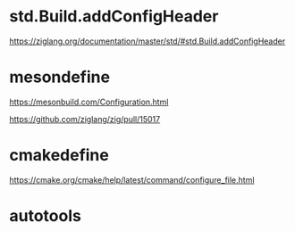 # std.Build.addConfigHeader

https://ziglang.org/documentation/master/std/#std.Build.addConfigHeader



# mesondefine

https://mesonbuild.com/Configuration.html

https://github.com/ziglang/zig/pull/15017

# cmakedefine

https://cmake.org/cmake/help/latest/command/configure_file.html

# autotools



